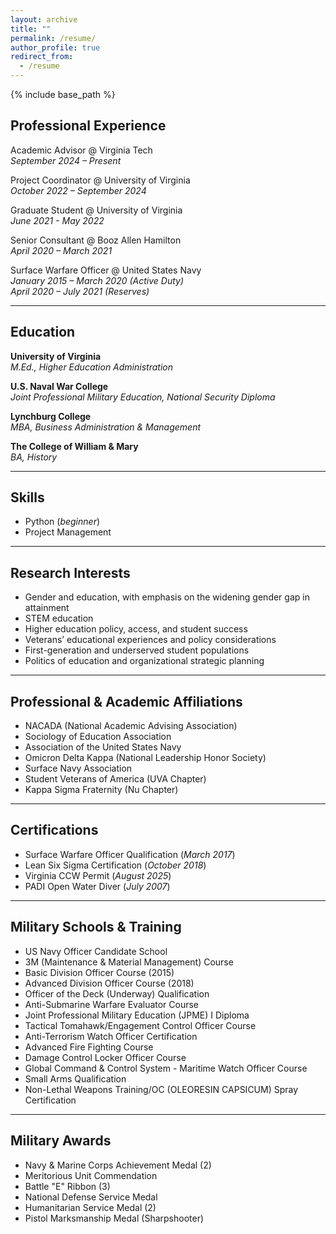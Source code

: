 ```yaml
---
layout: archive
title: ""
permalink: /resume/
author_profile: true
redirect_from:
  - /resume
---
```


{% include base_path %}


## Professional Experience

Academic Advisor @ Virginia Tech  
_September 2024 – Present_  

Project Coordinator @ University of Virginia  
_October 2022 – September 2024_  

Graduate Student @ University of Virginia  
_June 2021 - May 2022_  

Senior Consultant @ Booz Allen Hamilton  
_April 2020 – March 2021_  

Surface Warfare Officer @ United States Navy  
_January 2015 – March 2020 (Active Duty)_  
_April 2020 – July 2021 (Reserves)_  

---
## Education

**University of Virginia**  
*M.Ed., Higher Education Administration*  

**U.S. Naval War College**  
*Joint Professional Military Education, National Security Diploma*  

**Lynchburg College**  
*MBA, Business Administration & Management*  

**The College of William & Mary**  
*BA, History*  

---
## Skills

- Python (_beginner_)  
- Project Management  

---
## Research Interests

- Gender and education, with emphasis on the widening gender gap in attainment  
- STEM education  
- Higher education policy, access, and student success  
- Veterans’ educational experiences and policy considerations  
- First-generation and underserved student populations  
- Politics of education and organizational strategic planning  

---
## Professional & Academic Affiliations

- NACADA (National Academic Advising Association)  
- Sociology of Education Association  
- Association of the United States Navy  
- Omicron Delta Kappa (National Leadership Honor Society)  
- Surface Navy Association  
- Student Veterans of America (UVA Chapter)  
- Kappa Sigma Fraternity (Nu Chapter)  

---
## Certifications

- Surface Warfare Officer Qualification (_March 2017_)  
- Lean Six Sigma Certification (_October 2018_)  
- Virginia CCW Permit (_August 2025_)  
- PADI Open Water Diver (_July 2007_)  

---
## Military Schools & Training

- US Navy Officer Candidate School  
- 3M (Maintenance & Material Management) Course  
- Basic Division Officer Course (2015)  
- Advanced Division Officer Course (2018)  
- Officer of the Deck (Underway) Qualification  
- Anti-Submarine Warfare Evaluator Course  
- Joint Professional Military Education (JPME) I Diploma
- Tactical Tomahawk/Engagement Control Officer Course  
- Anti-Terrorism Watch Officer Certification  
- Advanced Fire Fighting Course  
- Damage Control Locker Officer Course  
- Global Command & Control System - Maritime Watch Officer Course  
- Small Arms Qualification  
- Non-Lethal Weapons Training/OC (OLEORESIN CAPSICUM) Spray Certification  

---
## Military Awards

- Navy & Marine Corps Achievement Medal (2)  
- Meritorious Unit Commendation  
- Battle "E" Ribbon (3)  
- National Defense Service Medal  
- Humanitarian Service Medal (2)  
- Pistol Marksmanship Medal (Sharpshooter)  